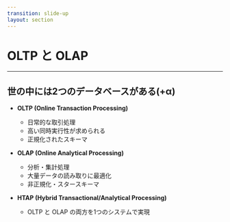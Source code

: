 ```yaml
---
transition: slide-up
layout: section
---
```


# OLTP と OLAP

---

## 世の中には2つのデータベースがある(+α)

- **OLTP (Online Transaction Processing)**
  - 日常的な取引処理
  - 高い同時実行性が求められる
  - 正規化されたスキーマ

- **OLAP (Online Analytical Processing)**
  - 分析・集計処理
  - 大量データの読み取りに最適化
  - 非正規化・スタースキーマ

- **HTAP (Hybrid Transactional/Analytical Processing)**
  - OLTP と OLAP の両方を1つのシステムで実現

